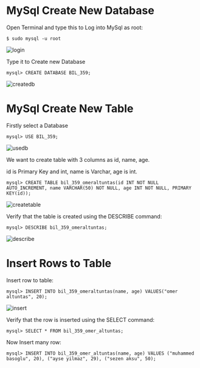 # MySql Create New Database

Open Terminal and type this to Log into MySql as root:

```
$ sudo mysql -u root
```

![login](https://user-images.githubusercontent.com/54469544/139883678-ce8b16af-eee5-444c-8774-702556a4a1f0.png)

Type it to Create new Database

```
mysql> CREATE DATABASE BIL_359;
```

![createdb](https://user-images.githubusercontent.com/54469544/139889309-1231d47a-1437-4ad1-be11-e132f5971e5b.png)

# MySql Create New Table

Firstly select a Database

```
mysql> USE BIL_359;
```

![usedb](https://user-images.githubusercontent.com/54469544/139894532-ed600009-ab73-428b-b0d3-577a4189b6aa.png)

We want to create table with 3 columns as id, name, age.

id is Primary Key and int,
name is Varchar,
age is int.


```
mysql> CREATE TABLE bil_359_omeraltuntas(id INT NOT NULL AUTO_INCREMENT, name VARCHAR(50) NOT NULL, age INT NOT NULL, PRIMARY KEY(id));

```


![createtable](https://user-images.githubusercontent.com/54469544/139907188-ad946eac-0955-4a1a-9826-8b2f356c3b2e.png)


Verify that the table is created using the DESCRIBE command:
```
mysql> DESCRIBE bil_359_omeraltuntas;
```

![describe](https://user-images.githubusercontent.com/54469544/139907142-2d753cdd-1359-45d1-b0a9-482c0474e2e8.png)

# Insert Rows to Table

Insert row to table:

```
mysql> INSERT INTO bil_359_omeraltuntas(name, age) VALUES("omer altuntas", 20);
```

![insert](https://user-images.githubusercontent.com/54469544/139907227-7944862e-c8a9-4e2e-b23a-529c5ef1ce55.png)

Verify that the row is inserted using the SELECT command:

```
mysql> SELECT * FROM bil_359_omer_altuntas;
```

Now Insert many row:

```
mysql> INSERT INTO bil_359_omer_altuntas(name, age) VALUES ("muhammed basoglu", 20), ("ayse yilmaz", 29), ("sezen aksu", 50);
```

